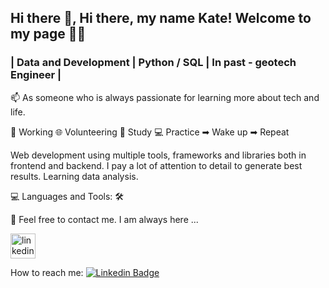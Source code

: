 ## Hi there 👋, Hi there, my name Kate! Welcome to my page 💙💛

### | Data and Development | Python / SQL | In past - geotech Engineer |  

📫 As someone who is always passionate for learning more about tech and life.

🏢 Working 🌐 Volunteering 📑 Study 💻 Practice ➡ Wake up ➡ Repeat 

Web development using multiple tools, frameworks and libraries both in frontend and backend. I pay a lot of attention to detail to generate best results. Learning data analysis.  

💻 Languages and Tools: 🛠️


📝 Feel free to contact me. I am always here ... 

[<img src='https://cdn.jsdelivr.net/npm/simple-icons@3.0.1/icons/linkedin.svg' alt='linkedin' height='40'>](https://www.linkedin.com/in/kateryna-polishchuk-aa63aa77/) 

How to reach me: [![Linkedin Badge](https://img.shields.io/badge/-KP-blue?style=flat&logo=Linkedin&logoColor=white)](https://www.linkedin.com/in/kateryna-polishchuk-aa63aa77/)

